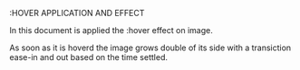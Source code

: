 :HOVER APPLICATION AND EFFECT

In this document is applied the :hover effect on image.

As soon as it is hoverd the image grows double of its side 
with a transiction ease-in and out based on the time settled.
